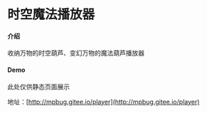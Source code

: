 # 时空魔法播放器

#### 介绍
收纳万物的时空葫芦、变幻万物的魔法葫芦播放器

#### Demo
此处仅供静态页面展示

地址：[http://mpbug.gitee.io/player](http://mpbug.gitee.io/player)

